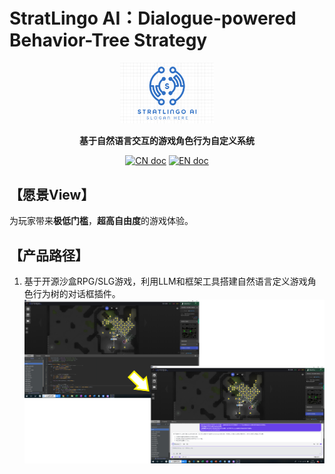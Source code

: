 # StratLingo AI：Dialogue-powered Behavior-Tree Strategy 
<p align="center">
<a href=""><img src="./logo.png" alt="MetaGPT logo: Enable GPT to work in software company, collaborating to tackle more complex tasks." width="150px"></a>
</p>

<p align="center">
<b>基于自然语言交互的游戏角色行为自定义系统</b>
</p>

<p align="center">
<a href="docs/README_CN.md"><img src="https://img.shields.io/badge/文档-中文版-blue.svg" alt="CN doc"></a>
<a href="README.md"><img src="https://img.shields.io/badge/document-English-blue.svg" alt="EN doc"></a>
</p>

## 【愿景View】
为玩家带来**极低门槛**，**超高自由度**的游戏体验。


## 【产品路径】
1. 基于开源沙盒RPG/SLG游戏，利用LLM和框架工具搭建自然语言定义游戏角色行为树的对话框插件。
![Rules Concept](Rules_Concept.png)

